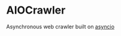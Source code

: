 AIOCrawler
==========

Asynchronous web crawler built on [asyncio](https://docs.python.org/3/library/asyncio.html)
